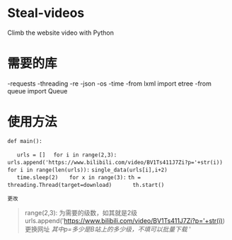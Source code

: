 # Steal-videos
Climb the website video with Python

# 需要的库
-requests
-threading
-re
-json
-os
-time
-from lxml import etree
-from queue import Queue

# 使用方法

`def main():`

`   urls = []`
  `  for i in range(2,3):`
    `    urls.append('https://www.bilibili.com/video/BV1Ts411J7Zi?p='+str(i))`
 `   for i in range(len(urls)):`
       ` single_data(urls[i],i+2)		`					
     `   time.sleep(2)`
 `   for x in range(3):`
       ` th = threading.Thread(target=download)		`
     `   th.start() `
       
    更改
   >range(2,3):
   为需要的级数，如其就是2级
   >urls.append('https://www.bilibili.com/video/BV1Ts411J7Zi?p='+str(i))
    更换网址
    *其中p=多少是B站上的多少级，不填可以批量下载*
    '
    
